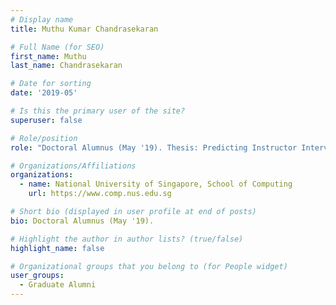```yaml
---
# Display name
title: Muthu Kumar Chandrasekaran

# Full Name (for SEO) 
first_name: Muthu
last_name: Chandrasekaran

# Date for sorting
date: '2019-05'

# Is this the primary user of the site?
superuser: false

# Role/position
role: "Doctoral Alumnus (May '19). Thesis: Predicting Instructor Intervention in MOOC forums."

# Organizations/Affiliations
organizations:
  - name: National University of Singapore, School of Computing
    url: https://www.comp.nus.edu.sg

# Short bio (displayed in user profile at end of posts)
bio: Doctoral Alumnus (May '19). 

# Highlight the author in author lists? (true/false)
highlight_name: false

# Organizational groups that you belong to (for People widget)
user_groups:
  - Graduate Alumni
---
```

